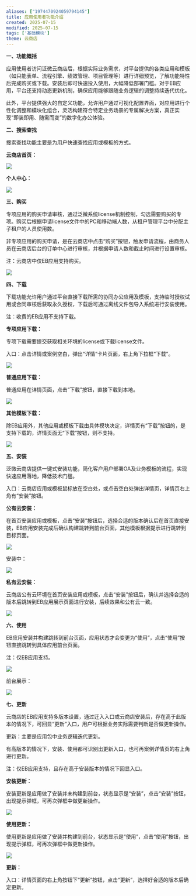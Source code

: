 ```yaml
---
aliases: ["1974470924059794145"]
title: 应用使用者功能介绍
created: 2025-07-15
modified: 2025-07-15
tags: ['基础模块']
theme: 云商店
---
```


**一、功能概括**

应用使用者访问泛微云商店后，根据实际业务需求，对平台提供的各类应用和模板（如只能表单、流程引擎、绩效管理、项目管理等）进行详细预览，了解功能特性后完成购买或下载。安装后即可快速投入使用，大幅降低部署门槛。对于EB应用，平台还支持动态更新机制，确保应用能够跟随业务逻辑的调整持续迭代优化。

此外，平台提供强大的自定义功能，允许用户通过可视化配置界面，对应用进行个性化调整和模块化组合，灵活构建符合特定业务场景的专属解决方案，真正实现“即装即用、随需而变”的数字化办公体验。

**二、搜索查找**

搜索查找功能主要是为用户快速查找应用或模板的方式。

**云商店首页：**

![](https://myhelpdoc.oss-cn-heyuan.aliyuncs.com/mdimages/711002d01ec7553998daacb9ff8a2d3b.jpg)

**个人中心：**

![](https://myhelpdoc.oss-cn-heyuan.aliyuncs.com/mdimages/edcd59dc1fcde878177af9c6b9ce64ea.jpg)

**三、购买**

专项应用的购买申请审核，通过泛微系统license机制控制，勾选需要购买的专项。购买后根据申请license文件中的PC和移动端人数，从租户管理平台中分配主子租户的人员使用数。

非专项应用的购买申请，是在云商店中点击“购买”按钮，触发申请流程，由商务人员在云商店后台的订单中心进行审核，并根据申请人数和截止时间进行设置审核。

注：云商店中仅EB应用支持购买。

![](https://myhelpdoc.oss-cn-heyuan.aliyuncs.com/mdimages/17c673c7a3dc4754d34069bb886cc955.jpg)

**四、下载**

下载功能允许用户通过平台直接下载所需的协同办公应用及模板，支持临时授权试用或合同审核后获取永久授权，下载后可通过离线文件包导入系统进行安装使用。

注：收费的EB应用不支持下载。

**专项应用下载：**

专项下载需要提交获取相关环境的license或下载license文件。

入口：点击详情或案例空白，弹出“详情”卡片页面，右上角下拉框“下载”。

![](https://myhelpdoc.oss-cn-heyuan.aliyuncs.com/mdimages/d6650997acfa04ea0d303f0f968f7b71.jpg)

**普通应用下载：**

普通应用在详情页面，点击“下载”按钮，直接下载到本地。

![](https://myhelpdoc.oss-cn-heyuan.aliyuncs.com/mdimages/394da51b527f903c74844513e845e90e.jpg)

**其他模板下载：**

除EB应用外，其他应用或模板下载由具体模块决定，详情页有“下载”按钮的，是支持下载的，详情页面无“下载”按钮，则不支持。

![](https://myhelpdoc.oss-cn-heyuan.aliyuncs.com/mdimages/13e207a44b17329a2e8183fd224def16.jpg)

**五、安装**

泛微云商店提供一键式安装功能，简化客户用户部署OA及业务模板的流程，实现快速应用落地，降低技术门槛。

入口：云商店应用或模板鼠标放在空白处，或点击空白处弹出详情页，详情页右上角有“安装”按钮。

**公有云安装：**

在首页安装应用或模板，点击“安装”按钮后，选择合适的版本确认后在首页直接安装，EB应用安装完成后确认构建跳转到前台页面，其他模板根据提示进行跳转到目标页面。

![](https://myhelpdoc.oss-cn-heyuan.aliyuncs.com/mdimages/8e61ab28fac6a6b99297351ba5eb58e3.jpg)

安装中：

![](https://myhelpdoc.oss-cn-heyuan.aliyuncs.com/mdimages/9684807028a7ae11bab34d3adff59beb.jpg)

**私有云安装：**

云商店公有云环境在首页安装应用或模板，点击“安装”按钮后，确认并选择合适的版本后跳转到EB应用展示页面进行安装，后续效果和公有云一致。

![](https://myhelpdoc.oss-cn-heyuan.aliyuncs.com/mdimages/e7fa8caa9558aafcd5d3851ebc0d8479.jpg)

**六、使用**

EB应用安装并构建跳转到前台页面，应用状态才会变更为“使用”，点击“使用”按钮直接跳转到具体应用前台页面。

注：仅EB应用支持。

![](https://myhelpdoc.oss-cn-heyuan.aliyuncs.com/mdimages/438f9ff4dce8d7b16dd9dcc06ddc4b7c.jpg)

前台展示：

![](https://myhelpdoc.oss-cn-heyuan.aliyuncs.com/mdimages/200addd92ac60988cabe01dac4ddb334.jpg)

**七、更新**

云商店的EB应用支持多版本设置，通过迁入入口或云商店安装后，存在高于此版本的情况下，可回显“更新”入口，用户可根据业务实际需要判断是否做更新操作。

更新：主要是应用包中业务逻辑迭代更新。

有高版本的情况下，安装、使用都可识别出更新入口，也可再案例详情页的右上角进行更新。

注：仅EB应用支持，且存在高于安装版本的情况下回显入口。

**安装更新：**

安装更新是应用做了安装并未构建到前台，状态显示是“安装”，点击“安装”按钮，出现提示弹框，可再次弹框中做更新操作。

![](https://myhelpdoc.oss-cn-heyuan.aliyuncs.com/mdimages/d9189b0ccb9dc95d08d5f59e0575eb3b.jpg)

**使用更新：**

使用更新是应用做了安装并构建到前台，状态显示是“使用”，点击“使用”按钮，出现提示弹框，可再次弹框中做更新操作。

![](https://myhelpdoc.oss-cn-heyuan.aliyuncs.com/mdimages/0f8179876c996641c35d67d1e863d497.jpg)

**更新：**

入口：详情页面的右上角按钮下“更新”按钮，点击“更新”，选择好合适的版本后确定更新。

